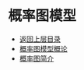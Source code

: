 # 概率图模型

* [返回上层目录](../machine-learning.md)
* [概率图模型概论](probability-graphical-model-introduction.md)
* [概率图简介](probability-graph-introduction.md)

